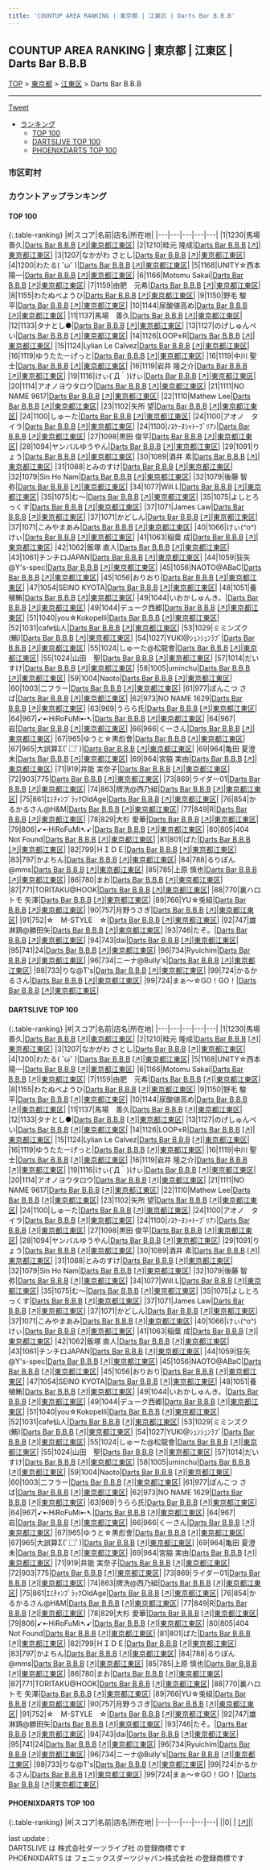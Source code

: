```yaml
---
title: 'COUNTUP AREA RANKING | 東京都 | 江東区 | Darts Bar B.B.B'
---
```

## COUNTUP AREA RANKING | 東京都 | 江東区 | Darts Bar B.B.B

[TOP](/darts/rank/) > [東京都](/darts/rank/東京都/) > [江東区](/darts/rank/東京都/江東区/) > Darts Bar B.B.B

___

<a href="https://twitter.com/share?ref_src=twsrc%5Etfw" data-text="COUNTUP AREA RANKING | 東京都江東区Darts Bar B.B.B" class="twitter-share-button" data-hashtags="DARTSLIVE,PHOENIXDARTS,darts,ダーツ" data-show-count="false">Tweet</a>

* [ランキング](#カウントアップランキング)
    * [TOP 100](#top-100)
    * [DARTSLIVE TOP 100](#dartslive-top-100)
    * [PHOENIXDARTS TOP 100](#phoenixdarts-top-100)

### 市区町村

<ul>

</ul>

### カウントアップランキング

#### TOP 100



{:.table-ranking}
|#|スコア|名前|店名|所在地|
|---|---|---|---|---|
|1|1230|<span class="rank-name-dl">馬場 善久</span>|<a href="/darts/rank/shops/c233e7025baf9ad0790ab824ce8730e5.html">Darts Bar B.B.B</a> <a href="https://search.dartslive.com/jp/shop/c233e7025baf9ad0790ab824ce8730e5">[↗]</a>|<a href="/darts/rank/東京都/江東区">東京都江東区</a>|
|2|1210|<span class="rank-name-dl">畦元 隆成</span>|<a href="/darts/rank/shops/c233e7025baf9ad0790ab824ce8730e5.html">Darts Bar B.B.B</a> <a href="https://search.dartslive.com/jp/shop/c233e7025baf9ad0790ab824ce8730e5">[↗]</a>|<a href="/darts/rank/東京都/江東区">東京都江東区</a>|
|3|1207|<span class="rank-name-dl">なかがわ さとし</span>|<a href="/darts/rank/shops/c233e7025baf9ad0790ab824ce8730e5.html">Darts Bar B.B.B</a> <a href="https://search.dartslive.com/jp/shop/c233e7025baf9ad0790ab824ce8730e5">[↗]</a>|<a href="/darts/rank/東京都/江東区">東京都江東区</a>|
|4|1200|<span class="rank-name-dl">わたる( ˘ω˘ )</span>|<a href="/darts/rank/shops/c233e7025baf9ad0790ab824ce8730e5.html">Darts Bar B.B.B</a> <a href="https://search.dartslive.com/jp/shop/c233e7025baf9ad0790ab824ce8730e5">[↗]</a>|<a href="/darts/rank/東京都/江東区">東京都江東区</a>|
|5|1168|<span class="rank-name-dl">UNITY☆西本陽一</span>|<a href="/darts/rank/shops/c233e7025baf9ad0790ab824ce8730e5.html">Darts Bar B.B.B</a> <a href="https://search.dartslive.com/jp/shop/c233e7025baf9ad0790ab824ce8730e5">[↗]</a>|<a href="/darts/rank/東京都/江東区">東京都江東区</a>|
|6|1166|<span class="rank-name-dl">Motomu Sakai</span>|<a href="/darts/rank/shops/c233e7025baf9ad0790ab824ce8730e5.html">Darts Bar B.B.B</a> <a href="https://search.dartslive.com/jp/shop/c233e7025baf9ad0790ab824ce8730e5">[↗]</a>|<a href="/darts/rank/東京都/江東区">東京都江東区</a>|
|7|1159|<span class="rank-name-dl">由肥　元希</span>|<a href="/darts/rank/shops/c233e7025baf9ad0790ab824ce8730e5.html">Darts Bar B.B.B</a> <a href="https://search.dartslive.com/jp/shop/c233e7025baf9ad0790ab824ce8730e5">[↗]</a>|<a href="/darts/rank/東京都/江東区">東京都江東区</a>|
|8|1155|<span class="rank-name-dl">わたぬべようひ</span>|<a href="/darts/rank/shops/c233e7025baf9ad0790ab824ce8730e5.html">Darts Bar B.B.B</a> <a href="https://search.dartslive.com/jp/shop/c233e7025baf9ad0790ab824ce8730e5">[↗]</a>|<a href="/darts/rank/東京都/江東区">東京都江東区</a>|
|9|1150|<span class="rank-name-dl">野毛 駿平</span>|<a href="/darts/rank/shops/c233e7025baf9ad0790ab824ce8730e5.html">Darts Bar B.B.B</a> <a href="https://search.dartslive.com/jp/shop/c233e7025baf9ad0790ab824ce8730e5">[↗]</a>|<a href="/darts/rank/東京都/江東区">東京都江東区</a>|
|10|1144|<span class="rank-name-dl">尿酸値高め</span>|<a href="/darts/rank/shops/c233e7025baf9ad0790ab824ce8730e5.html">Darts Bar B.B.B</a> <a href="https://search.dartslive.com/jp/shop/c233e7025baf9ad0790ab824ce8730e5">[↗]</a>|<a href="/darts/rank/東京都/江東区">東京都江東区</a>|
|11|1137|<span class="rank-name-dl">馬場　善久</span>|<a href="/darts/rank/shops/c233e7025baf9ad0790ab824ce8730e5.html">Darts Bar B.B.B</a> <a href="https://search.dartslive.com/jp/shop/c233e7025baf9ad0790ab824ce8730e5">[↗]</a>|<a href="/darts/rank/東京都/江東区">東京都江東区</a>|
|12|1133|<span class="rank-name-dl">タナとし●</span>|<a href="/darts/rank/shops/c233e7025baf9ad0790ab824ce8730e5.html">Darts Bar B.B.B</a> <a href="https://search.dartslive.com/jp/shop/c233e7025baf9ad0790ab824ce8730e5">[↗]</a>|<a href="/darts/rank/東京都/江東区">東京都江東区</a>|
|13|1127|<span class="rank-name-dl">のげしゅんぺい</span>|<a href="/darts/rank/shops/c233e7025baf9ad0790ab824ce8730e5.html">Darts Bar B.B.B</a> <a href="https://search.dartslive.com/jp/shop/c233e7025baf9ad0790ab824ce8730e5">[↗]</a>|<a href="/darts/rank/東京都/江東区">東京都江東区</a>|
|14|1126|<span class="rank-name-dl">LOOP⭐︎R</span>|<a href="/darts/rank/shops/c233e7025baf9ad0790ab824ce8730e5.html">Darts Bar B.B.B</a> <a href="https://search.dartslive.com/jp/shop/c233e7025baf9ad0790ab824ce8730e5">[↗]</a>|<a href="/darts/rank/東京都/江東区">東京都江東区</a>|
|15|1124|<span class="rank-name-dl">Lylian Le Calvez</span>|<a href="/darts/rank/shops/c233e7025baf9ad0790ab824ce8730e5.html">Darts Bar B.B.B</a> <a href="https://search.dartslive.com/jp/shop/c233e7025baf9ad0790ab824ce8730e5">[↗]</a>|<a href="/darts/rank/東京都/江東区">東京都江東区</a>|
|16|1119|<span class="rank-name-dl">ゆうたたーげっと</span>|<a href="/darts/rank/shops/c233e7025baf9ad0790ab824ce8730e5.html">Darts Bar B.B.B</a> <a href="https://search.dartslive.com/jp/shop/c233e7025baf9ad0790ab824ce8730e5">[↗]</a>|<a href="/darts/rank/東京都/江東区">東京都江東区</a>|
|16|1119|<span class="rank-name-dl">中川 聖士</span>|<a href="/darts/rank/shops/c233e7025baf9ad0790ab824ce8730e5.html">Darts Bar B.B.B</a> <a href="https://search.dartslive.com/jp/shop/c233e7025baf9ad0790ab824ce8730e5">[↗]</a>|<a href="/darts/rank/東京都/江東区">東京都江東区</a>|
|16|1119|<span class="rank-name-dl">岩井 隆之介</span>|<a href="/darts/rank/shops/c233e7025baf9ad0790ab824ce8730e5.html">Darts Bar B.B.B</a> <a href="https://search.dartslive.com/jp/shop/c233e7025baf9ad0790ab824ce8730e5">[↗]</a>|<a href="/darts/rank/東京都/江東区">東京都江東区</a>|
|19|1116|<span class="rank-name-dl">けぃ(´Д｀)けぃ</span>|<a href="/darts/rank/shops/c233e7025baf9ad0790ab824ce8730e5.html">Darts Bar B.B.B</a> <a href="https://search.dartslive.com/jp/shop/c233e7025baf9ad0790ab824ce8730e5">[↗]</a>|<a href="/darts/rank/東京都/江東区">東京都江東区</a>|
|20|1114|<span class="rank-name-dl">アオノヨウタロウ</span>|<a href="/darts/rank/shops/c233e7025baf9ad0790ab824ce8730e5.html">Darts Bar B.B.B</a> <a href="https://search.dartslive.com/jp/shop/c233e7025baf9ad0790ab824ce8730e5">[↗]</a>|<a href="/darts/rank/東京都/江東区">東京都江東区</a>|
|21|1111|<span class="rank-name-dl">NO NAME 9617</span>|<a href="/darts/rank/shops/c233e7025baf9ad0790ab824ce8730e5.html">Darts Bar B.B.B</a> <a href="https://search.dartslive.com/jp/shop/c233e7025baf9ad0790ab824ce8730e5">[↗]</a>|<a href="/darts/rank/東京都/江東区">東京都江東区</a>|
|22|1110|<span class="rank-name-dl">Mathew Lee</span>|<a href="/darts/rank/shops/c233e7025baf9ad0790ab824ce8730e5.html">Darts Bar B.B.B</a> <a href="https://search.dartslive.com/jp/shop/c233e7025baf9ad0790ab824ce8730e5">[↗]</a>|<a href="/darts/rank/東京都/江東区">東京都江東区</a>|
|23|1102|<span class="rank-name-dl">矢所 望</span>|<a href="/darts/rank/shops/c233e7025baf9ad0790ab824ce8730e5.html">Darts Bar B.B.B</a> <a href="https://search.dartslive.com/jp/shop/c233e7025baf9ad0790ab824ce8730e5">[↗]</a>|<a href="/darts/rank/東京都/江東区">東京都江東区</a>|
|24|1100|<span class="rank-name-dl">しゅーた</span>|<a href="/darts/rank/shops/c233e7025baf9ad0790ab824ce8730e5.html">Darts Bar B.B.B</a> <a href="https://search.dartslive.com/jp/shop/c233e7025baf9ad0790ab824ce8730e5">[↗]</a>|<a href="/darts/rank/東京都/江東区">東京都江東区</a>|
|24|1100|<span class="rank-name-dl">アオノ　タイラ</span>|<a href="/darts/rank/shops/c233e7025baf9ad0790ab824ce8730e5.html">Darts Bar B.B.B</a> <a href="https://search.dartslive.com/jp/shop/c233e7025baf9ad0790ab824ce8730e5">[↗]</a>|<a href="/darts/rank/東京都/江東区">東京都江東区</a>|
|24|1100|<span class="rank-name-dl">ﾉｽｹｰﾇｼｬﾄｰﾌﾞﾘｱﾝ</span>|<a href="/darts/rank/shops/c233e7025baf9ad0790ab824ce8730e5.html">Darts Bar B.B.B</a> <a href="https://search.dartslive.com/jp/shop/c233e7025baf9ad0790ab824ce8730e5">[↗]</a>|<a href="/darts/rank/東京都/江東区">東京都江東区</a>|
|27|1098|<span class="rank-name-dl">黒田 俊平</span>|<a href="/darts/rank/shops/c233e7025baf9ad0790ab824ce8730e5.html">Darts Bar B.B.B</a> <a href="https://search.dartslive.com/jp/shop/c233e7025baf9ad0790ab824ce8730e5">[↗]</a>|<a href="/darts/rank/東京都/江東区">東京都江東区</a>|
|28|1094|<span class="rank-name-dl">ヤンバルゆうやん</span>|<a href="/darts/rank/shops/c233e7025baf9ad0790ab824ce8730e5.html">Darts Bar B.B.B</a> <a href="https://search.dartslive.com/jp/shop/c233e7025baf9ad0790ab824ce8730e5">[↗]</a>|<a href="/darts/rank/東京都/江東区">東京都江東区</a>|
|29|1091|<span class="rank-name-dl">りょう</span>|<a href="/darts/rank/shops/c233e7025baf9ad0790ab824ce8730e5.html">Darts Bar B.B.B</a> <a href="https://search.dartslive.com/jp/shop/c233e7025baf9ad0790ab824ce8730e5">[↗]</a>|<a href="/darts/rank/東京都/江東区">東京都江東区</a>|
|30|1089|<span class="rank-name-dl">酒井 素</span>|<a href="/darts/rank/shops/c233e7025baf9ad0790ab824ce8730e5.html">Darts Bar B.B.B</a> <a href="https://search.dartslive.com/jp/shop/c233e7025baf9ad0790ab824ce8730e5">[↗]</a>|<a href="/darts/rank/東京都/江東区">東京都江東区</a>|
|31|1088|<span class="rank-name-dl">とみのすけ</span>|<a href="/darts/rank/shops/c233e7025baf9ad0790ab824ce8730e5.html">Darts Bar B.B.B</a> <a href="https://search.dartslive.com/jp/shop/c233e7025baf9ad0790ab824ce8730e5">[↗]</a>|<a href="/darts/rank/東京都/江東区">東京都江東区</a>|
|32|1079|<span class="rank-name-dl">Sin Ho Nam</span>|<a href="/darts/rank/shops/c233e7025baf9ad0790ab824ce8730e5.html">Darts Bar B.B.B</a> <a href="https://search.dartslive.com/jp/shop/c233e7025baf9ad0790ab824ce8730e5">[↗]</a>|<a href="/darts/rank/東京都/江東区">東京都江東区</a>|
|32|1079|<span class="rank-name-dl">後藤 智弥</span>|<a href="/darts/rank/shops/c233e7025baf9ad0790ab824ce8730e5.html">Darts Bar B.B.B</a> <a href="https://search.dartslive.com/jp/shop/c233e7025baf9ad0790ab824ce8730e5">[↗]</a>|<a href="/darts/rank/東京都/江東区">東京都江東区</a>|
|34|1077|<span class="rank-name-dl">Will.L</span>|<a href="/darts/rank/shops/c233e7025baf9ad0790ab824ce8730e5.html">Darts Bar B.B.B</a> <a href="https://search.dartslive.com/jp/shop/c233e7025baf9ad0790ab824ce8730e5">[↗]</a>|<a href="/darts/rank/東京都/江東区">東京都江東区</a>|
|35|1075|<span class="rank-name-dl">む〜</span>|<a href="/darts/rank/shops/c233e7025baf9ad0790ab824ce8730e5.html">Darts Bar B.B.B</a> <a href="https://search.dartslive.com/jp/shop/c233e7025baf9ad0790ab824ce8730e5">[↗]</a>|<a href="/darts/rank/東京都/江東区">東京都江東区</a>|
|35|1075|<span class="rank-name-dl">よしとろっくす</span>|<a href="/darts/rank/shops/c233e7025baf9ad0790ab824ce8730e5.html">Darts Bar B.B.B</a> <a href="https://search.dartslive.com/jp/shop/c233e7025baf9ad0790ab824ce8730e5">[↗]</a>|<a href="/darts/rank/東京都/江東区">東京都江東区</a>|
|37|1071|<span class="rank-name-dl">James Law</span>|<a href="/darts/rank/shops/c233e7025baf9ad0790ab824ce8730e5.html">Darts Bar B.B.B</a> <a href="https://search.dartslive.com/jp/shop/c233e7025baf9ad0790ab824ce8730e5">[↗]</a>|<a href="/darts/rank/東京都/江東区">東京都江東区</a>|
|37|1071|<span class="rank-name-dl">かどしん</span>|<a href="/darts/rank/shops/c233e7025baf9ad0790ab824ce8730e5.html">Darts Bar B.B.B</a> <a href="https://search.dartslive.com/jp/shop/c233e7025baf9ad0790ab824ce8730e5">[↗]</a>|<a href="/darts/rank/東京都/江東区">東京都江東区</a>|
|37|1071|<span class="rank-name-dl">こみやまあみ</span>|<a href="/darts/rank/shops/c233e7025baf9ad0790ab824ce8730e5.html">Darts Bar B.B.B</a> <a href="https://search.dartslive.com/jp/shop/c233e7025baf9ad0790ab824ce8730e5">[↗]</a>|<a href="/darts/rank/東京都/江東区">東京都江東区</a>|
|40|1066|<span class="rank-name-dl">けぃ(^o^)けぃ</span>|<a href="/darts/rank/shops/c233e7025baf9ad0790ab824ce8730e5.html">Darts Bar B.B.B</a> <a href="https://search.dartslive.com/jp/shop/c233e7025baf9ad0790ab824ce8730e5">[↗]</a>|<a href="/darts/rank/東京都/江東区">東京都江東区</a>|
|41|1063|<span class="rank-name-dl">稲葉 成</span>|<a href="/darts/rank/shops/c233e7025baf9ad0790ab824ce8730e5.html">Darts Bar B.B.B</a> <a href="https://search.dartslive.com/jp/shop/c233e7025baf9ad0790ab824ce8730e5">[↗]</a>|<a href="/darts/rank/東京都/江東区">東京都江東区</a>|
|42|1062|<span class="rank-name-dl">飯塚 直人</span>|<a href="/darts/rank/shops/c233e7025baf9ad0790ab824ce8730e5.html">Darts Bar B.B.B</a> <a href="https://search.dartslive.com/jp/shop/c233e7025baf9ad0790ab824ce8730e5">[↗]</a>|<a href="/darts/rank/東京都/江東区">東京都江東区</a>|
|43|1061|<span class="rank-name-dl">チンチロJAPAN</span>|<a href="/darts/rank/shops/c233e7025baf9ad0790ab824ce8730e5.html">Darts Bar B.B.B</a> <a href="https://search.dartslive.com/jp/shop/c233e7025baf9ad0790ab824ce8730e5">[↗]</a>|<a href="/darts/rank/東京都/江東区">東京都江東区</a>|
|44|1059|<span class="rank-name-dl">狂矢@Y&#x27;s-spec</span>|<a href="/darts/rank/shops/c233e7025baf9ad0790ab824ce8730e5.html">Darts Bar B.B.B</a> <a href="https://search.dartslive.com/jp/shop/c233e7025baf9ad0790ab824ce8730e5">[↗]</a>|<a href="/darts/rank/東京都/江東区">東京都江東区</a>|
|45|1056|<span class="rank-name-dl">NAOTO@ABaC</span>|<a href="/darts/rank/shops/c233e7025baf9ad0790ab824ce8730e5.html">Darts Bar B.B.B</a> <a href="https://search.dartslive.com/jp/shop/c233e7025baf9ad0790ab824ce8730e5">[↗]</a>|<a href="/darts/rank/東京都/江東区">東京都江東区</a>|
|45|1056|<span class="rank-name-dl">おりおり</span>|<a href="/darts/rank/shops/c233e7025baf9ad0790ab824ce8730e5.html">Darts Bar B.B.B</a> <a href="https://search.dartslive.com/jp/shop/c233e7025baf9ad0790ab824ce8730e5">[↗]</a>|<a href="/darts/rank/東京都/江東区">東京都江東区</a>|
|47|1054|<span class="rank-name-dl">SEINO KYOTA</span>|<a href="/darts/rank/shops/c233e7025baf9ad0790ab824ce8730e5.html">Darts Bar B.B.B</a> <a href="https://search.dartslive.com/jp/shop/c233e7025baf9ad0790ab824ce8730e5">[↗]</a>|<a href="/darts/rank/東京都/江東区">東京都江東区</a>|
|48|1051|<span class="rank-name-dl">養殖鮪</span>|<a href="/darts/rank/shops/c233e7025baf9ad0790ab824ce8730e5.html">Darts Bar B.B.B</a> <a href="https://search.dartslive.com/jp/shop/c233e7025baf9ad0790ab824ce8730e5">[↗]</a>|<a href="/darts/rank/東京都/江東区">東京都江東区</a>|
|49|1044|<span class="rank-name-dl">いおかしゅんき。</span>|<a href="/darts/rank/shops/c233e7025baf9ad0790ab824ce8730e5.html">Darts Bar B.B.B</a> <a href="https://search.dartslive.com/jp/shop/c233e7025baf9ad0790ab824ce8730e5">[↗]</a>|<a href="/darts/rank/東京都/江東区">東京都江東区</a>|
|49|1044|<span class="rank-name-dl">デューク西郷</span>|<a href="/darts/rank/shops/c233e7025baf9ad0790ab824ce8730e5.html">Darts Bar B.B.B</a> <a href="https://search.dartslive.com/jp/shop/c233e7025baf9ad0790ab824ce8730e5">[↗]</a>|<a href="/darts/rank/東京都/江東区">東京都江東区</a>|
|51|1040|<span class="rank-name-dl">you☆Kokopelli</span>|<a href="/darts/rank/shops/c233e7025baf9ad0790ab824ce8730e5.html">Darts Bar B.B.B</a> <a href="https://search.dartslive.com/jp/shop/c233e7025baf9ad0790ab824ce8730e5">[↗]</a>|<a href="/darts/rank/東京都/江東区">東京都江東区</a>|
|52|1031|<span class="rank-name-dl">cafe仙人</span>|<a href="/darts/rank/shops/c233e7025baf9ad0790ab824ce8730e5.html">Darts Bar B.B.B</a> <a href="https://search.dartslive.com/jp/shop/c233e7025baf9ad0790ab824ce8730e5">[↗]</a>|<a href="/darts/rank/東京都/江東区">東京都江東区</a>|
|53|1029|<span class="rank-name-dl">ミミンズク(鮪)</span>|<a href="/darts/rank/shops/c233e7025baf9ad0790ab824ce8730e5.html">Darts Bar B.B.B</a> <a href="https://search.dartslive.com/jp/shop/c233e7025baf9ad0790ab824ce8730e5">[↗]</a>|<a href="/darts/rank/東京都/江東区">東京都江東区</a>|
|54|1027|<span class="rank-name-dl">YUKI@ｼｭﾝｼｭﾝﾗﾌﾞ</span>|<a href="/darts/rank/shops/c233e7025baf9ad0790ab824ce8730e5.html">Darts Bar B.B.B</a> <a href="https://search.dartslive.com/jp/shop/c233e7025baf9ad0790ab824ce8730e5">[↗]</a>|<a href="/darts/rank/東京都/江東区">東京都江東区</a>|
|55|1024|<span class="rank-name-dl">しゅーた@松龍會</span>|<a href="/darts/rank/shops/c233e7025baf9ad0790ab824ce8730e5.html">Darts Bar B.B.B</a> <a href="https://search.dartslive.com/jp/shop/c233e7025baf9ad0790ab824ce8730e5">[↗]</a>|<a href="/darts/rank/東京都/江東区">東京都江東区</a>|
|55|1024|<span class="rank-name-dl">山田　聖</span>|<a href="/darts/rank/shops/c233e7025baf9ad0790ab824ce8730e5.html">Darts Bar B.B.B</a> <a href="https://search.dartslive.com/jp/shop/c233e7025baf9ad0790ab824ce8730e5">[↗]</a>|<a href="/darts/rank/東京都/江東区">東京都江東区</a>|
|57|1014|<span class="rank-name-dl">だいすけ</span>|<a href="/darts/rank/shops/c233e7025baf9ad0790ab824ce8730e5.html">Darts Bar B.B.B</a> <a href="https://search.dartslive.com/jp/shop/c233e7025baf9ad0790ab824ce8730e5">[↗]</a>|<a href="/darts/rank/東京都/江東区">東京都江東区</a>|
|58|1005|<span class="rank-name-dl">uminchu</span>|<a href="/darts/rank/shops/c233e7025baf9ad0790ab824ce8730e5.html">Darts Bar B.B.B</a> <a href="https://search.dartslive.com/jp/shop/c233e7025baf9ad0790ab824ce8730e5">[↗]</a>|<a href="/darts/rank/東京都/江東区">東京都江東区</a>|
|59|1004|<span class="rank-name-dl">Naoto</span>|<a href="/darts/rank/shops/c233e7025baf9ad0790ab824ce8730e5.html">Darts Bar B.B.B</a> <a href="https://search.dartslive.com/jp/shop/c233e7025baf9ad0790ab824ce8730e5">[↗]</a>|<a href="/darts/rank/東京都/江東区">東京都江東区</a>|
|60|1003|<span class="rank-name-dl">二フラー</span>|<a href="/darts/rank/shops/c233e7025baf9ad0790ab824ce8730e5.html">Darts Bar B.B.B</a> <a href="https://search.dartslive.com/jp/shop/c233e7025baf9ad0790ab824ce8730e5">[↗]</a>|<a href="/darts/rank/東京都/江東区">東京都江東区</a>|
|61|977|<span class="rank-name-dl">ぽんこつ さば</span>|<a href="/darts/rank/shops/c233e7025baf9ad0790ab824ce8730e5.html">Darts Bar B.B.B</a> <a href="https://search.dartslive.com/jp/shop/c233e7025baf9ad0790ab824ce8730e5">[↗]</a>|<a href="/darts/rank/東京都/江東区">東京都江東区</a>|
|62|973|<span class="rank-name-dl">NO NAME 1629</span>|<a href="/darts/rank/shops/c233e7025baf9ad0790ab824ce8730e5.html">Darts Bar B.B.B</a> <a href="https://search.dartslive.com/jp/shop/c233e7025baf9ad0790ab824ce8730e5">[↗]</a>|<a href="/darts/rank/東京都/江東区">東京都江東区</a>|
|63|969|<span class="rank-name-dl">うらら氏</span>|<a href="/darts/rank/shops/c233e7025baf9ad0790ab824ce8730e5.html">Darts Bar B.B.B</a> <a href="https://search.dartslive.com/jp/shop/c233e7025baf9ad0790ab824ce8730e5">[↗]</a>|<a href="/darts/rank/東京都/江東区">東京都江東区</a>|
|64|967|<span class="rank-name-dl">➹➸HiRoFuMi➸➷</span>|<a href="/darts/rank/shops/c233e7025baf9ad0790ab824ce8730e5.html">Darts Bar B.B.B</a> <a href="https://search.dartslive.com/jp/shop/c233e7025baf9ad0790ab824ce8730e5">[↗]</a>|<a href="/darts/rank/東京都/江東区">東京都江東区</a>|
|64|967|<span class="rank-name-dl">岩</span>|<a href="/darts/rank/shops/c233e7025baf9ad0790ab824ce8730e5.html">Darts Bar B.B.B</a> <a href="https://search.dartslive.com/jp/shop/c233e7025baf9ad0790ab824ce8730e5">[↗]</a>|<a href="/darts/rank/東京都/江東区">東京都江東区</a>|
|66|966|<span class="rank-name-dl">くーさん</span>|<a href="/darts/rank/shops/c233e7025baf9ad0790ab824ce8730e5.html">Darts Bar B.B.B</a> <a href="https://search.dartslive.com/jp/shop/c233e7025baf9ad0790ab824ce8730e5">[↗]</a>|<a href="/darts/rank/東京都/江東区">東京都江東区</a>|
|67|965|<span class="rank-name-dl">ゆうと☆黒彪會</span>|<a href="/darts/rank/shops/c233e7025baf9ad0790ab824ce8730e5.html">Darts Bar B.B.B</a> <a href="https://search.dartslive.com/jp/shop/c233e7025baf9ad0790ab824ce8730e5">[↗]</a>|<a href="/darts/rank/東京都/江東区">東京都江東区</a>|
|67|965|<span class="rank-name-dl">大誤算Σ(ﾟ□ﾟ)</span>|<a href="/darts/rank/shops/c233e7025baf9ad0790ab824ce8730e5.html">Darts Bar B.B.B</a> <a href="https://search.dartslive.com/jp/shop/c233e7025baf9ad0790ab824ce8730e5">[↗]</a>|<a href="/darts/rank/東京都/江東区">東京都江東区</a>|
|69|964|<span class="rank-name-dl">亀田 夏澄未</span>|<a href="/darts/rank/shops/c233e7025baf9ad0790ab824ce8730e5.html">Darts Bar B.B.B</a> <a href="https://search.dartslive.com/jp/shop/c233e7025baf9ad0790ab824ce8730e5">[↗]</a>|<a href="/darts/rank/東京都/江東区">東京都江東区</a>|
|69|964|<span class="rank-name-dl">宮脇 実由</span>|<a href="/darts/rank/shops/c233e7025baf9ad0790ab824ce8730e5.html">Darts Bar B.B.B</a> <a href="https://search.dartslive.com/jp/shop/c233e7025baf9ad0790ab824ce8730e5">[↗]</a>|<a href="/darts/rank/東京都/江東区">東京都江東区</a>|
|71|919|<span class="rank-name-dl">井能 実奈子</span>|<a href="/darts/rank/shops/c233e7025baf9ad0790ab824ce8730e5.html">Darts Bar B.B.B</a> <a href="https://search.dartslive.com/jp/shop/c233e7025baf9ad0790ab824ce8730e5">[↗]</a>|<a href="/darts/rank/東京都/江東区">東京都江東区</a>|
|72|903|<span class="rank-name-dl">775</span>|<a href="/darts/rank/shops/c233e7025baf9ad0790ab824ce8730e5.html">Darts Bar B.B.B</a> <a href="https://search.dartslive.com/jp/shop/c233e7025baf9ad0790ab824ce8730e5">[↗]</a>|<a href="/darts/rank/東京都/江東区">東京都江東区</a>|
|73|869|<span class="rank-name-dl">ライダー01</span>|<a href="/darts/rank/shops/c233e7025baf9ad0790ab824ce8730e5.html">Darts Bar B.B.B</a> <a href="https://search.dartslive.com/jp/shop/c233e7025baf9ad0790ab824ce8730e5">[↗]</a>|<a href="/darts/rank/東京都/江東区">東京都江東区</a>|
|74|863|<span class="rank-name-dl">牌洗@西乃組</span>|<a href="/darts/rank/shops/c233e7025baf9ad0790ab824ce8730e5.html">Darts Bar B.B.B</a> <a href="https://search.dartslive.com/jp/shop/c233e7025baf9ad0790ab824ce8730e5">[↗]</a>|<a href="/darts/rank/東京都/江東区">東京都江東区</a>|
|75|861|<span class="rank-name-dl">ｴﾐﾁｬﾝﾌﾞﾗｯｸOldAge</span>|<a href="/darts/rank/shops/c233e7025baf9ad0790ab824ce8730e5.html">Darts Bar B.B.B</a> <a href="https://search.dartslive.com/jp/shop/c233e7025baf9ad0790ab824ce8730e5">[↗]</a>|<a href="/darts/rank/東京都/江東区">東京都江東区</a>|
|76|854|<span class="rank-name-dl">かるかるさん@H&amp;M</span>|<a href="/darts/rank/shops/c233e7025baf9ad0790ab824ce8730e5.html">Darts Bar B.B.B</a> <a href="https://search.dartslive.com/jp/shop/c233e7025baf9ad0790ab824ce8730e5">[↗]</a>|<a href="/darts/rank/東京都/江東区">東京都江東区</a>|
|77|849|<span class="rank-name-dl">R</span>|<a href="/darts/rank/shops/c233e7025baf9ad0790ab824ce8730e5.html">Darts Bar B.B.B</a> <a href="https://search.dartslive.com/jp/shop/c233e7025baf9ad0790ab824ce8730e5">[↗]</a>|<a href="/darts/rank/東京都/江東区">東京都江東区</a>|
|78|829|<span class="rank-name-dl">大杉 愛華</span>|<a href="/darts/rank/shops/c233e7025baf9ad0790ab824ce8730e5.html">Darts Bar B.B.B</a> <a href="https://search.dartslive.com/jp/shop/c233e7025baf9ad0790ab824ce8730e5">[↗]</a>|<a href="/darts/rank/東京都/江東区">東京都江東区</a>|
|79|806|<span class="rank-name-dl">➹➸HiRoFuMi➷➹</span>|<a href="/darts/rank/shops/c233e7025baf9ad0790ab824ce8730e5.html">Darts Bar B.B.B</a> <a href="https://search.dartslive.com/jp/shop/c233e7025baf9ad0790ab824ce8730e5">[↗]</a>|<a href="/darts/rank/東京都/江東区">東京都江東区</a>|
|80|805|<span class="rank-name-dl">404 Not Found</span>|<a href="/darts/rank/shops/c233e7025baf9ad0790ab824ce8730e5.html">Darts Bar B.B.B</a> <a href="https://search.dartslive.com/jp/shop/c233e7025baf9ad0790ab824ce8730e5">[↗]</a>|<a href="/darts/rank/東京都/江東区">東京都江東区</a>|
|81|801|<span class="rank-name-dl">ぱた</span>|<a href="/darts/rank/shops/c233e7025baf9ad0790ab824ce8730e5.html">Darts Bar B.B.B</a> <a href="https://search.dartslive.com/jp/shop/c233e7025baf9ad0790ab824ce8730e5">[↗]</a>|<a href="/darts/rank/東京都/江東区">東京都江東区</a>|
|82|799|<span class="rank-name-dl">ＨＩＤＥ</span>|<a href="/darts/rank/shops/c233e7025baf9ad0790ab824ce8730e5.html">Darts Bar B.B.B</a> <a href="https://search.dartslive.com/jp/shop/c233e7025baf9ad0790ab824ce8730e5">[↗]</a>|<a href="/darts/rank/東京都/江東区">東京都江東区</a>|
|83|797|<span class="rank-name-dl">かよちん</span>|<a href="/darts/rank/shops/c233e7025baf9ad0790ab824ce8730e5.html">Darts Bar B.B.B</a> <a href="https://search.dartslive.com/jp/shop/c233e7025baf9ad0790ab824ce8730e5">[↗]</a>|<a href="/darts/rank/東京都/江東区">東京都江東区</a>|
|84|788|<span class="rank-name-dl">るりぽん@mms</span>|<a href="/darts/rank/shops/c233e7025baf9ad0790ab824ce8730e5.html">Darts Bar B.B.B</a> <a href="https://search.dartslive.com/jp/shop/c233e7025baf9ad0790ab824ce8730e5">[↗]</a>|<a href="/darts/rank/東京都/江東区">東京都江東区</a>|
|85|785|<span class="rank-name-dl">上原 慎也</span>|<a href="/darts/rank/shops/c233e7025baf9ad0790ab824ce8730e5.html">Darts Bar B.B.B</a> <a href="https://search.dartslive.com/jp/shop/c233e7025baf9ad0790ab824ce8730e5">[↗]</a>|<a href="/darts/rank/東京都/江東区">東京都江東区</a>|
|86|780|<span class="rank-name-dl">まお</span>|<a href="/darts/rank/shops/c233e7025baf9ad0790ab824ce8730e5.html">Darts Bar B.B.B</a> <a href="https://search.dartslive.com/jp/shop/c233e7025baf9ad0790ab824ce8730e5">[↗]</a>|<a href="/darts/rank/東京都/江東区">東京都江東区</a>|
|87|771|<span class="rank-name-dl">TORITAKU@HOOK</span>|<a href="/darts/rank/shops/c233e7025baf9ad0790ab824ce8730e5.html">Darts Bar B.B.B</a> <a href="https://search.dartslive.com/jp/shop/c233e7025baf9ad0790ab824ce8730e5">[↗]</a>|<a href="/darts/rank/東京都/江東区">東京都江東区</a>|
|88|770|<span class="rank-name-dl">裏ハロトモ 矢澤</span>|<a href="/darts/rank/shops/c233e7025baf9ad0790ab824ce8730e5.html">Darts Bar B.B.B</a> <a href="https://search.dartslive.com/jp/shop/c233e7025baf9ad0790ab824ce8730e5">[↗]</a>|<a href="/darts/rank/東京都/江東区">東京都江東区</a>|
|89|766|<span class="rank-name-dl">YU☆兎組</span>|<a href="/darts/rank/shops/c233e7025baf9ad0790ab824ce8730e5.html">Darts Bar B.B.B</a> <a href="https://search.dartslive.com/jp/shop/c233e7025baf9ad0790ab824ce8730e5">[↗]</a>|<a href="/darts/rank/東京都/江東区">東京都江東区</a>|
|90|757|<span class="rank-name-dl">月野うさぎ</span>|<a href="/darts/rank/shops/c233e7025baf9ad0790ab824ce8730e5.html">Darts Bar B.B.B</a> <a href="https://search.dartslive.com/jp/shop/c233e7025baf9ad0790ab824ce8730e5">[↗]</a>|<a href="/darts/rank/東京都/江東区">東京都江東区</a>|
|91|752|<span class="rank-name-dl">☆　M-STYLE　☆</span>|<a href="/darts/rank/shops/c233e7025baf9ad0790ab824ce8730e5.html">Darts Bar B.B.B</a> <a href="https://search.dartslive.com/jp/shop/c233e7025baf9ad0790ab824ce8730e5">[↗]</a>|<a href="/darts/rank/東京都/江東区">東京都江東区</a>|
|92|747|<span class="rank-name-dl">雄淋鶏@勝田矢</span>|<a href="/darts/rank/shops/c233e7025baf9ad0790ab824ce8730e5.html">Darts Bar B.B.B</a> <a href="https://search.dartslive.com/jp/shop/c233e7025baf9ad0790ab824ce8730e5">[↗]</a>|<a href="/darts/rank/東京都/江東区">東京都江東区</a>|
|93|746|<span class="rank-name-dl">たそ。</span>|<a href="/darts/rank/shops/c233e7025baf9ad0790ab824ce8730e5.html">Darts Bar B.B.B</a> <a href="https://search.dartslive.com/jp/shop/c233e7025baf9ad0790ab824ce8730e5">[↗]</a>|<a href="/darts/rank/東京都/江東区">東京都江東区</a>|
|94|743|<span class="rank-name-dl">dai</span>|<a href="/darts/rank/shops/c233e7025baf9ad0790ab824ce8730e5.html">Darts Bar B.B.B</a> <a href="https://search.dartslive.com/jp/shop/c233e7025baf9ad0790ab824ce8730e5">[↗]</a>|<a href="/darts/rank/東京都/江東区">東京都江東区</a>|
|95|741|<span class="rank-name-dl">24</span>|<a href="/darts/rank/shops/c233e7025baf9ad0790ab824ce8730e5.html">Darts Bar B.B.B</a> <a href="https://search.dartslive.com/jp/shop/c233e7025baf9ad0790ab824ce8730e5">[↗]</a>|<a href="/darts/rank/東京都/江東区">東京都江東区</a>|
|96|734|<span class="rank-name-dl">Ryuichim</span>|<a href="/darts/rank/shops/c233e7025baf9ad0790ab824ce8730e5.html">Darts Bar B.B.B</a> <a href="https://search.dartslive.com/jp/shop/c233e7025baf9ad0790ab824ce8730e5">[↗]</a>|<a href="/darts/rank/東京都/江東区">東京都江東区</a>|
|96|734|<span class="rank-name-dl">ニーナ@Bully&#x27;s</span>|<a href="/darts/rank/shops/c233e7025baf9ad0790ab824ce8730e5.html">Darts Bar B.B.B</a> <a href="https://search.dartslive.com/jp/shop/c233e7025baf9ad0790ab824ce8730e5">[↗]</a>|<a href="/darts/rank/東京都/江東区">東京都江東区</a>|
|98|733|<span class="rank-name-dl">りな@T&#x27;s</span>|<a href="/darts/rank/shops/c233e7025baf9ad0790ab824ce8730e5.html">Darts Bar B.B.B</a> <a href="https://search.dartslive.com/jp/shop/c233e7025baf9ad0790ab824ce8730e5">[↗]</a>|<a href="/darts/rank/東京都/江東区">東京都江東区</a>|
|99|724|<span class="rank-name-dl">かるかるさん</span>|<a href="/darts/rank/shops/c233e7025baf9ad0790ab824ce8730e5.html">Darts Bar B.B.B</a> <a href="https://search.dartslive.com/jp/shop/c233e7025baf9ad0790ab824ce8730e5">[↗]</a>|<a href="/darts/rank/東京都/江東区">東京都江東区</a>|
|99|724|<span class="rank-name-dl">まぁ～☆GO！GO！</span>|<a href="/darts/rank/shops/c233e7025baf9ad0790ab824ce8730e5.html">Darts Bar B.B.B</a> <a href="https://search.dartslive.com/jp/shop/c233e7025baf9ad0790ab824ce8730e5">[↗]</a>|<a href="/darts/rank/東京都/江東区">東京都江東区</a>|


#### DARTSLIVE TOP 100



{:.table-ranking}
|#|スコア|名前|店名|所在地|
|---|---|---|---|---|
|1|1230|<span class="rank-name-dl">馬場 善久</span>|<a href="/darts/rank/shops/c233e7025baf9ad0790ab824ce8730e5.html">Darts Bar B.B.B</a> <a href="https://search.dartslive.com/jp/shop/c233e7025baf9ad0790ab824ce8730e5">[↗]</a>|<a href="/darts/rank/東京都/江東区">東京都江東区</a>|
|2|1210|<span class="rank-name-dl">畦元 隆成</span>|<a href="/darts/rank/shops/c233e7025baf9ad0790ab824ce8730e5.html">Darts Bar B.B.B</a> <a href="https://search.dartslive.com/jp/shop/c233e7025baf9ad0790ab824ce8730e5">[↗]</a>|<a href="/darts/rank/東京都/江東区">東京都江東区</a>|
|3|1207|<span class="rank-name-dl">なかがわ さとし</span>|<a href="/darts/rank/shops/c233e7025baf9ad0790ab824ce8730e5.html">Darts Bar B.B.B</a> <a href="https://search.dartslive.com/jp/shop/c233e7025baf9ad0790ab824ce8730e5">[↗]</a>|<a href="/darts/rank/東京都/江東区">東京都江東区</a>|
|4|1200|<span class="rank-name-dl">わたる( ˘ω˘ )</span>|<a href="/darts/rank/shops/c233e7025baf9ad0790ab824ce8730e5.html">Darts Bar B.B.B</a> <a href="https://search.dartslive.com/jp/shop/c233e7025baf9ad0790ab824ce8730e5">[↗]</a>|<a href="/darts/rank/東京都/江東区">東京都江東区</a>|
|5|1168|<span class="rank-name-dl">UNITY☆西本陽一</span>|<a href="/darts/rank/shops/c233e7025baf9ad0790ab824ce8730e5.html">Darts Bar B.B.B</a> <a href="https://search.dartslive.com/jp/shop/c233e7025baf9ad0790ab824ce8730e5">[↗]</a>|<a href="/darts/rank/東京都/江東区">東京都江東区</a>|
|6|1166|<span class="rank-name-dl">Motomu Sakai</span>|<a href="/darts/rank/shops/c233e7025baf9ad0790ab824ce8730e5.html">Darts Bar B.B.B</a> <a href="https://search.dartslive.com/jp/shop/c233e7025baf9ad0790ab824ce8730e5">[↗]</a>|<a href="/darts/rank/東京都/江東区">東京都江東区</a>|
|7|1159|<span class="rank-name-dl">由肥　元希</span>|<a href="/darts/rank/shops/c233e7025baf9ad0790ab824ce8730e5.html">Darts Bar B.B.B</a> <a href="https://search.dartslive.com/jp/shop/c233e7025baf9ad0790ab824ce8730e5">[↗]</a>|<a href="/darts/rank/東京都/江東区">東京都江東区</a>|
|8|1155|<span class="rank-name-dl">わたぬべようひ</span>|<a href="/darts/rank/shops/c233e7025baf9ad0790ab824ce8730e5.html">Darts Bar B.B.B</a> <a href="https://search.dartslive.com/jp/shop/c233e7025baf9ad0790ab824ce8730e5">[↗]</a>|<a href="/darts/rank/東京都/江東区">東京都江東区</a>|
|9|1150|<span class="rank-name-dl">野毛 駿平</span>|<a href="/darts/rank/shops/c233e7025baf9ad0790ab824ce8730e5.html">Darts Bar B.B.B</a> <a href="https://search.dartslive.com/jp/shop/c233e7025baf9ad0790ab824ce8730e5">[↗]</a>|<a href="/darts/rank/東京都/江東区">東京都江東区</a>|
|10|1144|<span class="rank-name-dl">尿酸値高め</span>|<a href="/darts/rank/shops/c233e7025baf9ad0790ab824ce8730e5.html">Darts Bar B.B.B</a> <a href="https://search.dartslive.com/jp/shop/c233e7025baf9ad0790ab824ce8730e5">[↗]</a>|<a href="/darts/rank/東京都/江東区">東京都江東区</a>|
|11|1137|<span class="rank-name-dl">馬場　善久</span>|<a href="/darts/rank/shops/c233e7025baf9ad0790ab824ce8730e5.html">Darts Bar B.B.B</a> <a href="https://search.dartslive.com/jp/shop/c233e7025baf9ad0790ab824ce8730e5">[↗]</a>|<a href="/darts/rank/東京都/江東区">東京都江東区</a>|
|12|1133|<span class="rank-name-dl">タナとし●</span>|<a href="/darts/rank/shops/c233e7025baf9ad0790ab824ce8730e5.html">Darts Bar B.B.B</a> <a href="https://search.dartslive.com/jp/shop/c233e7025baf9ad0790ab824ce8730e5">[↗]</a>|<a href="/darts/rank/東京都/江東区">東京都江東区</a>|
|13|1127|<span class="rank-name-dl">のげしゅんぺい</span>|<a href="/darts/rank/shops/c233e7025baf9ad0790ab824ce8730e5.html">Darts Bar B.B.B</a> <a href="https://search.dartslive.com/jp/shop/c233e7025baf9ad0790ab824ce8730e5">[↗]</a>|<a href="/darts/rank/東京都/江東区">東京都江東区</a>|
|14|1126|<span class="rank-name-dl">LOOP⭐︎R</span>|<a href="/darts/rank/shops/c233e7025baf9ad0790ab824ce8730e5.html">Darts Bar B.B.B</a> <a href="https://search.dartslive.com/jp/shop/c233e7025baf9ad0790ab824ce8730e5">[↗]</a>|<a href="/darts/rank/東京都/江東区">東京都江東区</a>|
|15|1124|<span class="rank-name-dl">Lylian Le Calvez</span>|<a href="/darts/rank/shops/c233e7025baf9ad0790ab824ce8730e5.html">Darts Bar B.B.B</a> <a href="https://search.dartslive.com/jp/shop/c233e7025baf9ad0790ab824ce8730e5">[↗]</a>|<a href="/darts/rank/東京都/江東区">東京都江東区</a>|
|16|1119|<span class="rank-name-dl">ゆうたたーげっと</span>|<a href="/darts/rank/shops/c233e7025baf9ad0790ab824ce8730e5.html">Darts Bar B.B.B</a> <a href="https://search.dartslive.com/jp/shop/c233e7025baf9ad0790ab824ce8730e5">[↗]</a>|<a href="/darts/rank/東京都/江東区">東京都江東区</a>|
|16|1119|<span class="rank-name-dl">中川 聖士</span>|<a href="/darts/rank/shops/c233e7025baf9ad0790ab824ce8730e5.html">Darts Bar B.B.B</a> <a href="https://search.dartslive.com/jp/shop/c233e7025baf9ad0790ab824ce8730e5">[↗]</a>|<a href="/darts/rank/東京都/江東区">東京都江東区</a>|
|16|1119|<span class="rank-name-dl">岩井 隆之介</span>|<a href="/darts/rank/shops/c233e7025baf9ad0790ab824ce8730e5.html">Darts Bar B.B.B</a> <a href="https://search.dartslive.com/jp/shop/c233e7025baf9ad0790ab824ce8730e5">[↗]</a>|<a href="/darts/rank/東京都/江東区">東京都江東区</a>|
|19|1116|<span class="rank-name-dl">けぃ(´Д｀)けぃ</span>|<a href="/darts/rank/shops/c233e7025baf9ad0790ab824ce8730e5.html">Darts Bar B.B.B</a> <a href="https://search.dartslive.com/jp/shop/c233e7025baf9ad0790ab824ce8730e5">[↗]</a>|<a href="/darts/rank/東京都/江東区">東京都江東区</a>|
|20|1114|<span class="rank-name-dl">アオノヨウタロウ</span>|<a href="/darts/rank/shops/c233e7025baf9ad0790ab824ce8730e5.html">Darts Bar B.B.B</a> <a href="https://search.dartslive.com/jp/shop/c233e7025baf9ad0790ab824ce8730e5">[↗]</a>|<a href="/darts/rank/東京都/江東区">東京都江東区</a>|
|21|1111|<span class="rank-name-dl">NO NAME 9617</span>|<a href="/darts/rank/shops/c233e7025baf9ad0790ab824ce8730e5.html">Darts Bar B.B.B</a> <a href="https://search.dartslive.com/jp/shop/c233e7025baf9ad0790ab824ce8730e5">[↗]</a>|<a href="/darts/rank/東京都/江東区">東京都江東区</a>|
|22|1110|<span class="rank-name-dl">Mathew Lee</span>|<a href="/darts/rank/shops/c233e7025baf9ad0790ab824ce8730e5.html">Darts Bar B.B.B</a> <a href="https://search.dartslive.com/jp/shop/c233e7025baf9ad0790ab824ce8730e5">[↗]</a>|<a href="/darts/rank/東京都/江東区">東京都江東区</a>|
|23|1102|<span class="rank-name-dl">矢所 望</span>|<a href="/darts/rank/shops/c233e7025baf9ad0790ab824ce8730e5.html">Darts Bar B.B.B</a> <a href="https://search.dartslive.com/jp/shop/c233e7025baf9ad0790ab824ce8730e5">[↗]</a>|<a href="/darts/rank/東京都/江東区">東京都江東区</a>|
|24|1100|<span class="rank-name-dl">しゅーた</span>|<a href="/darts/rank/shops/c233e7025baf9ad0790ab824ce8730e5.html">Darts Bar B.B.B</a> <a href="https://search.dartslive.com/jp/shop/c233e7025baf9ad0790ab824ce8730e5">[↗]</a>|<a href="/darts/rank/東京都/江東区">東京都江東区</a>|
|24|1100|<span class="rank-name-dl">アオノ　タイラ</span>|<a href="/darts/rank/shops/c233e7025baf9ad0790ab824ce8730e5.html">Darts Bar B.B.B</a> <a href="https://search.dartslive.com/jp/shop/c233e7025baf9ad0790ab824ce8730e5">[↗]</a>|<a href="/darts/rank/東京都/江東区">東京都江東区</a>|
|24|1100|<span class="rank-name-dl">ﾉｽｹｰﾇｼｬﾄｰﾌﾞﾘｱﾝ</span>|<a href="/darts/rank/shops/c233e7025baf9ad0790ab824ce8730e5.html">Darts Bar B.B.B</a> <a href="https://search.dartslive.com/jp/shop/c233e7025baf9ad0790ab824ce8730e5">[↗]</a>|<a href="/darts/rank/東京都/江東区">東京都江東区</a>|
|27|1098|<span class="rank-name-dl">黒田 俊平</span>|<a href="/darts/rank/shops/c233e7025baf9ad0790ab824ce8730e5.html">Darts Bar B.B.B</a> <a href="https://search.dartslive.com/jp/shop/c233e7025baf9ad0790ab824ce8730e5">[↗]</a>|<a href="/darts/rank/東京都/江東区">東京都江東区</a>|
|28|1094|<span class="rank-name-dl">ヤンバルゆうやん</span>|<a href="/darts/rank/shops/c233e7025baf9ad0790ab824ce8730e5.html">Darts Bar B.B.B</a> <a href="https://search.dartslive.com/jp/shop/c233e7025baf9ad0790ab824ce8730e5">[↗]</a>|<a href="/darts/rank/東京都/江東区">東京都江東区</a>|
|29|1091|<span class="rank-name-dl">りょう</span>|<a href="/darts/rank/shops/c233e7025baf9ad0790ab824ce8730e5.html">Darts Bar B.B.B</a> <a href="https://search.dartslive.com/jp/shop/c233e7025baf9ad0790ab824ce8730e5">[↗]</a>|<a href="/darts/rank/東京都/江東区">東京都江東区</a>|
|30|1089|<span class="rank-name-dl">酒井 素</span>|<a href="/darts/rank/shops/c233e7025baf9ad0790ab824ce8730e5.html">Darts Bar B.B.B</a> <a href="https://search.dartslive.com/jp/shop/c233e7025baf9ad0790ab824ce8730e5">[↗]</a>|<a href="/darts/rank/東京都/江東区">東京都江東区</a>|
|31|1088|<span class="rank-name-dl">とみのすけ</span>|<a href="/darts/rank/shops/c233e7025baf9ad0790ab824ce8730e5.html">Darts Bar B.B.B</a> <a href="https://search.dartslive.com/jp/shop/c233e7025baf9ad0790ab824ce8730e5">[↗]</a>|<a href="/darts/rank/東京都/江東区">東京都江東区</a>|
|32|1079|<span class="rank-name-dl">Sin Ho Nam</span>|<a href="/darts/rank/shops/c233e7025baf9ad0790ab824ce8730e5.html">Darts Bar B.B.B</a> <a href="https://search.dartslive.com/jp/shop/c233e7025baf9ad0790ab824ce8730e5">[↗]</a>|<a href="/darts/rank/東京都/江東区">東京都江東区</a>|
|32|1079|<span class="rank-name-dl">後藤 智弥</span>|<a href="/darts/rank/shops/c233e7025baf9ad0790ab824ce8730e5.html">Darts Bar B.B.B</a> <a href="https://search.dartslive.com/jp/shop/c233e7025baf9ad0790ab824ce8730e5">[↗]</a>|<a href="/darts/rank/東京都/江東区">東京都江東区</a>|
|34|1077|<span class="rank-name-dl">Will.L</span>|<a href="/darts/rank/shops/c233e7025baf9ad0790ab824ce8730e5.html">Darts Bar B.B.B</a> <a href="https://search.dartslive.com/jp/shop/c233e7025baf9ad0790ab824ce8730e5">[↗]</a>|<a href="/darts/rank/東京都/江東区">東京都江東区</a>|
|35|1075|<span class="rank-name-dl">む〜</span>|<a href="/darts/rank/shops/c233e7025baf9ad0790ab824ce8730e5.html">Darts Bar B.B.B</a> <a href="https://search.dartslive.com/jp/shop/c233e7025baf9ad0790ab824ce8730e5">[↗]</a>|<a href="/darts/rank/東京都/江東区">東京都江東区</a>|
|35|1075|<span class="rank-name-dl">よしとろっくす</span>|<a href="/darts/rank/shops/c233e7025baf9ad0790ab824ce8730e5.html">Darts Bar B.B.B</a> <a href="https://search.dartslive.com/jp/shop/c233e7025baf9ad0790ab824ce8730e5">[↗]</a>|<a href="/darts/rank/東京都/江東区">東京都江東区</a>|
|37|1071|<span class="rank-name-dl">James Law</span>|<a href="/darts/rank/shops/c233e7025baf9ad0790ab824ce8730e5.html">Darts Bar B.B.B</a> <a href="https://search.dartslive.com/jp/shop/c233e7025baf9ad0790ab824ce8730e5">[↗]</a>|<a href="/darts/rank/東京都/江東区">東京都江東区</a>|
|37|1071|<span class="rank-name-dl">かどしん</span>|<a href="/darts/rank/shops/c233e7025baf9ad0790ab824ce8730e5.html">Darts Bar B.B.B</a> <a href="https://search.dartslive.com/jp/shop/c233e7025baf9ad0790ab824ce8730e5">[↗]</a>|<a href="/darts/rank/東京都/江東区">東京都江東区</a>|
|37|1071|<span class="rank-name-dl">こみやまあみ</span>|<a href="/darts/rank/shops/c233e7025baf9ad0790ab824ce8730e5.html">Darts Bar B.B.B</a> <a href="https://search.dartslive.com/jp/shop/c233e7025baf9ad0790ab824ce8730e5">[↗]</a>|<a href="/darts/rank/東京都/江東区">東京都江東区</a>|
|40|1066|<span class="rank-name-dl">けぃ(^o^)けぃ</span>|<a href="/darts/rank/shops/c233e7025baf9ad0790ab824ce8730e5.html">Darts Bar B.B.B</a> <a href="https://search.dartslive.com/jp/shop/c233e7025baf9ad0790ab824ce8730e5">[↗]</a>|<a href="/darts/rank/東京都/江東区">東京都江東区</a>|
|41|1063|<span class="rank-name-dl">稲葉 成</span>|<a href="/darts/rank/shops/c233e7025baf9ad0790ab824ce8730e5.html">Darts Bar B.B.B</a> <a href="https://search.dartslive.com/jp/shop/c233e7025baf9ad0790ab824ce8730e5">[↗]</a>|<a href="/darts/rank/東京都/江東区">東京都江東区</a>|
|42|1062|<span class="rank-name-dl">飯塚 直人</span>|<a href="/darts/rank/shops/c233e7025baf9ad0790ab824ce8730e5.html">Darts Bar B.B.B</a> <a href="https://search.dartslive.com/jp/shop/c233e7025baf9ad0790ab824ce8730e5">[↗]</a>|<a href="/darts/rank/東京都/江東区">東京都江東区</a>|
|43|1061|<span class="rank-name-dl">チンチロJAPAN</span>|<a href="/darts/rank/shops/c233e7025baf9ad0790ab824ce8730e5.html">Darts Bar B.B.B</a> <a href="https://search.dartslive.com/jp/shop/c233e7025baf9ad0790ab824ce8730e5">[↗]</a>|<a href="/darts/rank/東京都/江東区">東京都江東区</a>|
|44|1059|<span class="rank-name-dl">狂矢@Y&#x27;s-spec</span>|<a href="/darts/rank/shops/c233e7025baf9ad0790ab824ce8730e5.html">Darts Bar B.B.B</a> <a href="https://search.dartslive.com/jp/shop/c233e7025baf9ad0790ab824ce8730e5">[↗]</a>|<a href="/darts/rank/東京都/江東区">東京都江東区</a>|
|45|1056|<span class="rank-name-dl">NAOTO@ABaC</span>|<a href="/darts/rank/shops/c233e7025baf9ad0790ab824ce8730e5.html">Darts Bar B.B.B</a> <a href="https://search.dartslive.com/jp/shop/c233e7025baf9ad0790ab824ce8730e5">[↗]</a>|<a href="/darts/rank/東京都/江東区">東京都江東区</a>|
|45|1056|<span class="rank-name-dl">おりおり</span>|<a href="/darts/rank/shops/c233e7025baf9ad0790ab824ce8730e5.html">Darts Bar B.B.B</a> <a href="https://search.dartslive.com/jp/shop/c233e7025baf9ad0790ab824ce8730e5">[↗]</a>|<a href="/darts/rank/東京都/江東区">東京都江東区</a>|
|47|1054|<span class="rank-name-dl">SEINO KYOTA</span>|<a href="/darts/rank/shops/c233e7025baf9ad0790ab824ce8730e5.html">Darts Bar B.B.B</a> <a href="https://search.dartslive.com/jp/shop/c233e7025baf9ad0790ab824ce8730e5">[↗]</a>|<a href="/darts/rank/東京都/江東区">東京都江東区</a>|
|48|1051|<span class="rank-name-dl">養殖鮪</span>|<a href="/darts/rank/shops/c233e7025baf9ad0790ab824ce8730e5.html">Darts Bar B.B.B</a> <a href="https://search.dartslive.com/jp/shop/c233e7025baf9ad0790ab824ce8730e5">[↗]</a>|<a href="/darts/rank/東京都/江東区">東京都江東区</a>|
|49|1044|<span class="rank-name-dl">いおかしゅんき。</span>|<a href="/darts/rank/shops/c233e7025baf9ad0790ab824ce8730e5.html">Darts Bar B.B.B</a> <a href="https://search.dartslive.com/jp/shop/c233e7025baf9ad0790ab824ce8730e5">[↗]</a>|<a href="/darts/rank/東京都/江東区">東京都江東区</a>|
|49|1044|<span class="rank-name-dl">デューク西郷</span>|<a href="/darts/rank/shops/c233e7025baf9ad0790ab824ce8730e5.html">Darts Bar B.B.B</a> <a href="https://search.dartslive.com/jp/shop/c233e7025baf9ad0790ab824ce8730e5">[↗]</a>|<a href="/darts/rank/東京都/江東区">東京都江東区</a>|
|51|1040|<span class="rank-name-dl">you☆Kokopelli</span>|<a href="/darts/rank/shops/c233e7025baf9ad0790ab824ce8730e5.html">Darts Bar B.B.B</a> <a href="https://search.dartslive.com/jp/shop/c233e7025baf9ad0790ab824ce8730e5">[↗]</a>|<a href="/darts/rank/東京都/江東区">東京都江東区</a>|
|52|1031|<span class="rank-name-dl">cafe仙人</span>|<a href="/darts/rank/shops/c233e7025baf9ad0790ab824ce8730e5.html">Darts Bar B.B.B</a> <a href="https://search.dartslive.com/jp/shop/c233e7025baf9ad0790ab824ce8730e5">[↗]</a>|<a href="/darts/rank/東京都/江東区">東京都江東区</a>|
|53|1029|<span class="rank-name-dl">ミミンズク(鮪)</span>|<a href="/darts/rank/shops/c233e7025baf9ad0790ab824ce8730e5.html">Darts Bar B.B.B</a> <a href="https://search.dartslive.com/jp/shop/c233e7025baf9ad0790ab824ce8730e5">[↗]</a>|<a href="/darts/rank/東京都/江東区">東京都江東区</a>|
|54|1027|<span class="rank-name-dl">YUKI@ｼｭﾝｼｭﾝﾗﾌﾞ</span>|<a href="/darts/rank/shops/c233e7025baf9ad0790ab824ce8730e5.html">Darts Bar B.B.B</a> <a href="https://search.dartslive.com/jp/shop/c233e7025baf9ad0790ab824ce8730e5">[↗]</a>|<a href="/darts/rank/東京都/江東区">東京都江東区</a>|
|55|1024|<span class="rank-name-dl">しゅーた@松龍會</span>|<a href="/darts/rank/shops/c233e7025baf9ad0790ab824ce8730e5.html">Darts Bar B.B.B</a> <a href="https://search.dartslive.com/jp/shop/c233e7025baf9ad0790ab824ce8730e5">[↗]</a>|<a href="/darts/rank/東京都/江東区">東京都江東区</a>|
|55|1024|<span class="rank-name-dl">山田　聖</span>|<a href="/darts/rank/shops/c233e7025baf9ad0790ab824ce8730e5.html">Darts Bar B.B.B</a> <a href="https://search.dartslive.com/jp/shop/c233e7025baf9ad0790ab824ce8730e5">[↗]</a>|<a href="/darts/rank/東京都/江東区">東京都江東区</a>|
|57|1014|<span class="rank-name-dl">だいすけ</span>|<a href="/darts/rank/shops/c233e7025baf9ad0790ab824ce8730e5.html">Darts Bar B.B.B</a> <a href="https://search.dartslive.com/jp/shop/c233e7025baf9ad0790ab824ce8730e5">[↗]</a>|<a href="/darts/rank/東京都/江東区">東京都江東区</a>|
|58|1005|<span class="rank-name-dl">uminchu</span>|<a href="/darts/rank/shops/c233e7025baf9ad0790ab824ce8730e5.html">Darts Bar B.B.B</a> <a href="https://search.dartslive.com/jp/shop/c233e7025baf9ad0790ab824ce8730e5">[↗]</a>|<a href="/darts/rank/東京都/江東区">東京都江東区</a>|
|59|1004|<span class="rank-name-dl">Naoto</span>|<a href="/darts/rank/shops/c233e7025baf9ad0790ab824ce8730e5.html">Darts Bar B.B.B</a> <a href="https://search.dartslive.com/jp/shop/c233e7025baf9ad0790ab824ce8730e5">[↗]</a>|<a href="/darts/rank/東京都/江東区">東京都江東区</a>|
|60|1003|<span class="rank-name-dl">二フラー</span>|<a href="/darts/rank/shops/c233e7025baf9ad0790ab824ce8730e5.html">Darts Bar B.B.B</a> <a href="https://search.dartslive.com/jp/shop/c233e7025baf9ad0790ab824ce8730e5">[↗]</a>|<a href="/darts/rank/東京都/江東区">東京都江東区</a>|
|61|977|<span class="rank-name-dl">ぽんこつ さば</span>|<a href="/darts/rank/shops/c233e7025baf9ad0790ab824ce8730e5.html">Darts Bar B.B.B</a> <a href="https://search.dartslive.com/jp/shop/c233e7025baf9ad0790ab824ce8730e5">[↗]</a>|<a href="/darts/rank/東京都/江東区">東京都江東区</a>|
|62|973|<span class="rank-name-dl">NO NAME 1629</span>|<a href="/darts/rank/shops/c233e7025baf9ad0790ab824ce8730e5.html">Darts Bar B.B.B</a> <a href="https://search.dartslive.com/jp/shop/c233e7025baf9ad0790ab824ce8730e5">[↗]</a>|<a href="/darts/rank/東京都/江東区">東京都江東区</a>|
|63|969|<span class="rank-name-dl">うらら氏</span>|<a href="/darts/rank/shops/c233e7025baf9ad0790ab824ce8730e5.html">Darts Bar B.B.B</a> <a href="https://search.dartslive.com/jp/shop/c233e7025baf9ad0790ab824ce8730e5">[↗]</a>|<a href="/darts/rank/東京都/江東区">東京都江東区</a>|
|64|967|<span class="rank-name-dl">➹➸HiRoFuMi➸➷</span>|<a href="/darts/rank/shops/c233e7025baf9ad0790ab824ce8730e5.html">Darts Bar B.B.B</a> <a href="https://search.dartslive.com/jp/shop/c233e7025baf9ad0790ab824ce8730e5">[↗]</a>|<a href="/darts/rank/東京都/江東区">東京都江東区</a>|
|64|967|<span class="rank-name-dl">岩</span>|<a href="/darts/rank/shops/c233e7025baf9ad0790ab824ce8730e5.html">Darts Bar B.B.B</a> <a href="https://search.dartslive.com/jp/shop/c233e7025baf9ad0790ab824ce8730e5">[↗]</a>|<a href="/darts/rank/東京都/江東区">東京都江東区</a>|
|66|966|<span class="rank-name-dl">くーさん</span>|<a href="/darts/rank/shops/c233e7025baf9ad0790ab824ce8730e5.html">Darts Bar B.B.B</a> <a href="https://search.dartslive.com/jp/shop/c233e7025baf9ad0790ab824ce8730e5">[↗]</a>|<a href="/darts/rank/東京都/江東区">東京都江東区</a>|
|67|965|<span class="rank-name-dl">ゆうと☆黒彪會</span>|<a href="/darts/rank/shops/c233e7025baf9ad0790ab824ce8730e5.html">Darts Bar B.B.B</a> <a href="https://search.dartslive.com/jp/shop/c233e7025baf9ad0790ab824ce8730e5">[↗]</a>|<a href="/darts/rank/東京都/江東区">東京都江東区</a>|
|67|965|<span class="rank-name-dl">大誤算Σ(ﾟ□ﾟ)</span>|<a href="/darts/rank/shops/c233e7025baf9ad0790ab824ce8730e5.html">Darts Bar B.B.B</a> <a href="https://search.dartslive.com/jp/shop/c233e7025baf9ad0790ab824ce8730e5">[↗]</a>|<a href="/darts/rank/東京都/江東区">東京都江東区</a>|
|69|964|<span class="rank-name-dl">亀田 夏澄未</span>|<a href="/darts/rank/shops/c233e7025baf9ad0790ab824ce8730e5.html">Darts Bar B.B.B</a> <a href="https://search.dartslive.com/jp/shop/c233e7025baf9ad0790ab824ce8730e5">[↗]</a>|<a href="/darts/rank/東京都/江東区">東京都江東区</a>|
|69|964|<span class="rank-name-dl">宮脇 実由</span>|<a href="/darts/rank/shops/c233e7025baf9ad0790ab824ce8730e5.html">Darts Bar B.B.B</a> <a href="https://search.dartslive.com/jp/shop/c233e7025baf9ad0790ab824ce8730e5">[↗]</a>|<a href="/darts/rank/東京都/江東区">東京都江東区</a>|
|71|919|<span class="rank-name-dl">井能 実奈子</span>|<a href="/darts/rank/shops/c233e7025baf9ad0790ab824ce8730e5.html">Darts Bar B.B.B</a> <a href="https://search.dartslive.com/jp/shop/c233e7025baf9ad0790ab824ce8730e5">[↗]</a>|<a href="/darts/rank/東京都/江東区">東京都江東区</a>|
|72|903|<span class="rank-name-dl">775</span>|<a href="/darts/rank/shops/c233e7025baf9ad0790ab824ce8730e5.html">Darts Bar B.B.B</a> <a href="https://search.dartslive.com/jp/shop/c233e7025baf9ad0790ab824ce8730e5">[↗]</a>|<a href="/darts/rank/東京都/江東区">東京都江東区</a>|
|73|869|<span class="rank-name-dl">ライダー01</span>|<a href="/darts/rank/shops/c233e7025baf9ad0790ab824ce8730e5.html">Darts Bar B.B.B</a> <a href="https://search.dartslive.com/jp/shop/c233e7025baf9ad0790ab824ce8730e5">[↗]</a>|<a href="/darts/rank/東京都/江東区">東京都江東区</a>|
|74|863|<span class="rank-name-dl">牌洗@西乃組</span>|<a href="/darts/rank/shops/c233e7025baf9ad0790ab824ce8730e5.html">Darts Bar B.B.B</a> <a href="https://search.dartslive.com/jp/shop/c233e7025baf9ad0790ab824ce8730e5">[↗]</a>|<a href="/darts/rank/東京都/江東区">東京都江東区</a>|
|75|861|<span class="rank-name-dl">ｴﾐﾁｬﾝﾌﾞﾗｯｸOldAge</span>|<a href="/darts/rank/shops/c233e7025baf9ad0790ab824ce8730e5.html">Darts Bar B.B.B</a> <a href="https://search.dartslive.com/jp/shop/c233e7025baf9ad0790ab824ce8730e5">[↗]</a>|<a href="/darts/rank/東京都/江東区">東京都江東区</a>|
|76|854|<span class="rank-name-dl">かるかるさん@H&amp;M</span>|<a href="/darts/rank/shops/c233e7025baf9ad0790ab824ce8730e5.html">Darts Bar B.B.B</a> <a href="https://search.dartslive.com/jp/shop/c233e7025baf9ad0790ab824ce8730e5">[↗]</a>|<a href="/darts/rank/東京都/江東区">東京都江東区</a>|
|77|849|<span class="rank-name-dl">R</span>|<a href="/darts/rank/shops/c233e7025baf9ad0790ab824ce8730e5.html">Darts Bar B.B.B</a> <a href="https://search.dartslive.com/jp/shop/c233e7025baf9ad0790ab824ce8730e5">[↗]</a>|<a href="/darts/rank/東京都/江東区">東京都江東区</a>|
|78|829|<span class="rank-name-dl">大杉 愛華</span>|<a href="/darts/rank/shops/c233e7025baf9ad0790ab824ce8730e5.html">Darts Bar B.B.B</a> <a href="https://search.dartslive.com/jp/shop/c233e7025baf9ad0790ab824ce8730e5">[↗]</a>|<a href="/darts/rank/東京都/江東区">東京都江東区</a>|
|79|806|<span class="rank-name-dl">➹➸HiRoFuMi➷➹</span>|<a href="/darts/rank/shops/c233e7025baf9ad0790ab824ce8730e5.html">Darts Bar B.B.B</a> <a href="https://search.dartslive.com/jp/shop/c233e7025baf9ad0790ab824ce8730e5">[↗]</a>|<a href="/darts/rank/東京都/江東区">東京都江東区</a>|
|80|805|<span class="rank-name-dl">404 Not Found</span>|<a href="/darts/rank/shops/c233e7025baf9ad0790ab824ce8730e5.html">Darts Bar B.B.B</a> <a href="https://search.dartslive.com/jp/shop/c233e7025baf9ad0790ab824ce8730e5">[↗]</a>|<a href="/darts/rank/東京都/江東区">東京都江東区</a>|
|81|801|<span class="rank-name-dl">ぱた</span>|<a href="/darts/rank/shops/c233e7025baf9ad0790ab824ce8730e5.html">Darts Bar B.B.B</a> <a href="https://search.dartslive.com/jp/shop/c233e7025baf9ad0790ab824ce8730e5">[↗]</a>|<a href="/darts/rank/東京都/江東区">東京都江東区</a>|
|82|799|<span class="rank-name-dl">ＨＩＤＥ</span>|<a href="/darts/rank/shops/c233e7025baf9ad0790ab824ce8730e5.html">Darts Bar B.B.B</a> <a href="https://search.dartslive.com/jp/shop/c233e7025baf9ad0790ab824ce8730e5">[↗]</a>|<a href="/darts/rank/東京都/江東区">東京都江東区</a>|
|83|797|<span class="rank-name-dl">かよちん</span>|<a href="/darts/rank/shops/c233e7025baf9ad0790ab824ce8730e5.html">Darts Bar B.B.B</a> <a href="https://search.dartslive.com/jp/shop/c233e7025baf9ad0790ab824ce8730e5">[↗]</a>|<a href="/darts/rank/東京都/江東区">東京都江東区</a>|
|84|788|<span class="rank-name-dl">るりぽん@mms</span>|<a href="/darts/rank/shops/c233e7025baf9ad0790ab824ce8730e5.html">Darts Bar B.B.B</a> <a href="https://search.dartslive.com/jp/shop/c233e7025baf9ad0790ab824ce8730e5">[↗]</a>|<a href="/darts/rank/東京都/江東区">東京都江東区</a>|
|85|785|<span class="rank-name-dl">上原 慎也</span>|<a href="/darts/rank/shops/c233e7025baf9ad0790ab824ce8730e5.html">Darts Bar B.B.B</a> <a href="https://search.dartslive.com/jp/shop/c233e7025baf9ad0790ab824ce8730e5">[↗]</a>|<a href="/darts/rank/東京都/江東区">東京都江東区</a>|
|86|780|<span class="rank-name-dl">まお</span>|<a href="/darts/rank/shops/c233e7025baf9ad0790ab824ce8730e5.html">Darts Bar B.B.B</a> <a href="https://search.dartslive.com/jp/shop/c233e7025baf9ad0790ab824ce8730e5">[↗]</a>|<a href="/darts/rank/東京都/江東区">東京都江東区</a>|
|87|771|<span class="rank-name-dl">TORITAKU@HOOK</span>|<a href="/darts/rank/shops/c233e7025baf9ad0790ab824ce8730e5.html">Darts Bar B.B.B</a> <a href="https://search.dartslive.com/jp/shop/c233e7025baf9ad0790ab824ce8730e5">[↗]</a>|<a href="/darts/rank/東京都/江東区">東京都江東区</a>|
|88|770|<span class="rank-name-dl">裏ハロトモ 矢澤</span>|<a href="/darts/rank/shops/c233e7025baf9ad0790ab824ce8730e5.html">Darts Bar B.B.B</a> <a href="https://search.dartslive.com/jp/shop/c233e7025baf9ad0790ab824ce8730e5">[↗]</a>|<a href="/darts/rank/東京都/江東区">東京都江東区</a>|
|89|766|<span class="rank-name-dl">YU☆兎組</span>|<a href="/darts/rank/shops/c233e7025baf9ad0790ab824ce8730e5.html">Darts Bar B.B.B</a> <a href="https://search.dartslive.com/jp/shop/c233e7025baf9ad0790ab824ce8730e5">[↗]</a>|<a href="/darts/rank/東京都/江東区">東京都江東区</a>|
|90|757|<span class="rank-name-dl">月野うさぎ</span>|<a href="/darts/rank/shops/c233e7025baf9ad0790ab824ce8730e5.html">Darts Bar B.B.B</a> <a href="https://search.dartslive.com/jp/shop/c233e7025baf9ad0790ab824ce8730e5">[↗]</a>|<a href="/darts/rank/東京都/江東区">東京都江東区</a>|
|91|752|<span class="rank-name-dl">☆　M-STYLE　☆</span>|<a href="/darts/rank/shops/c233e7025baf9ad0790ab824ce8730e5.html">Darts Bar B.B.B</a> <a href="https://search.dartslive.com/jp/shop/c233e7025baf9ad0790ab824ce8730e5">[↗]</a>|<a href="/darts/rank/東京都/江東区">東京都江東区</a>|
|92|747|<span class="rank-name-dl">雄淋鶏@勝田矢</span>|<a href="/darts/rank/shops/c233e7025baf9ad0790ab824ce8730e5.html">Darts Bar B.B.B</a> <a href="https://search.dartslive.com/jp/shop/c233e7025baf9ad0790ab824ce8730e5">[↗]</a>|<a href="/darts/rank/東京都/江東区">東京都江東区</a>|
|93|746|<span class="rank-name-dl">たそ。</span>|<a href="/darts/rank/shops/c233e7025baf9ad0790ab824ce8730e5.html">Darts Bar B.B.B</a> <a href="https://search.dartslive.com/jp/shop/c233e7025baf9ad0790ab824ce8730e5">[↗]</a>|<a href="/darts/rank/東京都/江東区">東京都江東区</a>|
|94|743|<span class="rank-name-dl">dai</span>|<a href="/darts/rank/shops/c233e7025baf9ad0790ab824ce8730e5.html">Darts Bar B.B.B</a> <a href="https://search.dartslive.com/jp/shop/c233e7025baf9ad0790ab824ce8730e5">[↗]</a>|<a href="/darts/rank/東京都/江東区">東京都江東区</a>|
|95|741|<span class="rank-name-dl">24</span>|<a href="/darts/rank/shops/c233e7025baf9ad0790ab824ce8730e5.html">Darts Bar B.B.B</a> <a href="https://search.dartslive.com/jp/shop/c233e7025baf9ad0790ab824ce8730e5">[↗]</a>|<a href="/darts/rank/東京都/江東区">東京都江東区</a>|
|96|734|<span class="rank-name-dl">Ryuichim</span>|<a href="/darts/rank/shops/c233e7025baf9ad0790ab824ce8730e5.html">Darts Bar B.B.B</a> <a href="https://search.dartslive.com/jp/shop/c233e7025baf9ad0790ab824ce8730e5">[↗]</a>|<a href="/darts/rank/東京都/江東区">東京都江東区</a>|
|96|734|<span class="rank-name-dl">ニーナ@Bully&#x27;s</span>|<a href="/darts/rank/shops/c233e7025baf9ad0790ab824ce8730e5.html">Darts Bar B.B.B</a> <a href="https://search.dartslive.com/jp/shop/c233e7025baf9ad0790ab824ce8730e5">[↗]</a>|<a href="/darts/rank/東京都/江東区">東京都江東区</a>|
|98|733|<span class="rank-name-dl">りな@T&#x27;s</span>|<a href="/darts/rank/shops/c233e7025baf9ad0790ab824ce8730e5.html">Darts Bar B.B.B</a> <a href="https://search.dartslive.com/jp/shop/c233e7025baf9ad0790ab824ce8730e5">[↗]</a>|<a href="/darts/rank/東京都/江東区">東京都江東区</a>|
|99|724|<span class="rank-name-dl">かるかるさん</span>|<a href="/darts/rank/shops/c233e7025baf9ad0790ab824ce8730e5.html">Darts Bar B.B.B</a> <a href="https://search.dartslive.com/jp/shop/c233e7025baf9ad0790ab824ce8730e5">[↗]</a>|<a href="/darts/rank/東京都/江東区">東京都江東区</a>|
|99|724|<span class="rank-name-dl">まぁ～☆GO！GO！</span>|<a href="/darts/rank/shops/c233e7025baf9ad0790ab824ce8730e5.html">Darts Bar B.B.B</a> <a href="https://search.dartslive.com/jp/shop/c233e7025baf9ad0790ab824ce8730e5">[↗]</a>|<a href="/darts/rank/東京都/江東区">東京都江東区</a>|


#### PHOENIXDARTS TOP 100



{:.table-ranking}
|#|スコア|名前|店名|所在地|
|---|---|---|---|---|
||0|<span class="rank-name-dl"> </span>|<a href="/darts/rank/shops/.html"></a> <a href="">[↗]</a>|<a href="/darts/rank//"></a>|


<div class="footer border-top border-gray-light mt-5 pt-3 text-right text-gray">
    last update : <span style="font-weight: italic" id="foot_last_modified"></span><br />
    DARTSLIVE は 株式会社ダーツライブ社 の登録商標です<br />
    PHOENIXDARTS は フェニックスダーツジャパン株式会社 の登録商標です<br />
</div>

<script src="https://cdnjs.cloudflare.com/ajax/libs/jquery.tablesorter/2.31.3/js/jquery.tablesorter.min.js" integrity="sha512-qzgd5cYSZcosqpzpn7zF2ZId8f/8CHmFKZ8j7mU4OUXTNRd5g+ZHBPsgKEwoqxCtdQvExE5LprwwPAgoicguNg==" crossorigin="anonymous" referrerpolicy="no-referrer"></script>
<link rel="stylesheet" href="https://cdnjs.cloudflare.com/ajax/libs/jquery.tablesorter/2.31.3/css/theme.default.min.css" integrity="sha512-wghhOJkjQX0Lh3NSWvNKeZ0ZpNn+SPVXX1Qyc9OCaogADktxrBiBdKGDoqVUOyhStvMBmJQ8ZdMHiR3wuEq8+w==" crossorigin="anonymous" referrerpolicy="no-referrer" />
<script>
$(function() {
    $(".table-ranking").tablesorter({sortList:[[0, 0]]});
    $("#foot_last_modified").text(formatDate(new Date(document.lastModified), 'yyyy-MM-dd HH:mm:ss'));
});
</script>

<script async src="https://platform.twitter.com/widgets.js" charset="utf-8"></script>